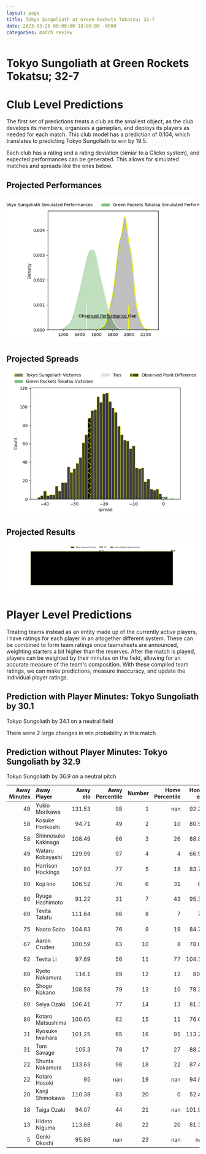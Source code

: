 ```yaml
---  
layout: page  
title: Tokyo Sungoliath at Green Rockets Tokatsu; 32-7  
date: 2023-03-26 00:00:00 18:00:00 -0500  
categories: match review  
---
```

# Tokyo Sungoliath at Green Rockets Tokatsu; 32-7

# Club Level Predictions


The first set of predictions treats a club as the smallest object, as the club develops its members, organizes a gameplan, and deploys its players as needed for each match. This club model has a prediction of 0.104, which translates to predicting Tokyo Sungoliath to win by 19.5.

Each club has a rating and a rating deviation (simiar to a Glicko system), and expected performances can be generated. This allows for simulated matches and spreads like the ones below.
## Projected Performances


![Projected Performances](plots/performances_2023-03-26-GreenRocketsTokatsu-TokyoSungoliath.png)
## Projected Spreads


![Projected Spreads](plots/spreads_2023-03-26-GreenRocketsTokatsu-TokyoSungoliath.png)
## Projected Results


![Projected Results](plots/resultbar_2023-03-26-GreenRocketsTokatsu-TokyoSungoliath.png)
# Player Level Predictions


Treating teams instead as an entity made up of the currently active players, I have ratings for each player in an altogether different system. These can be combined to form team ratings once teamsheets are announced, weighting starters a bit higher than the reserves. After the match is played, players can be weighted by their minutes on the field, allowing for an accurate measure of the team's composition. With these compiled team ratings, we can make predictions, measure inaccuracy, and update the individual player ratings.
## Prediction with Player Minutes: Tokyo Sungoliath by 30.1


Tokyo Sungoliath by 34.1 on a neutral field

There were 2 large changes in win probability in this match
## Prediction without Player Minutes: Tokyo Sungoliath by 32.9


Tokyo Sungoliath by 36.9 on a neutral pitch



|   Away Minutes | Away Player         |   Away elo |   Away Percentile |   Number |   Home Percentile |   Home elo | Home Player       |   Home Minutes |
|---------------:|:--------------------|-----------:|------------------:|---------:|------------------:|-----------:|:------------------|---------------:|
|             49 | Yukio Morikawa      |     131.53 |                98 |        1 |               nan |      92.25 | Kosei Yamamoto    |             43 |
|             58 | Kosuke Horikoshi    |      94.71 |                49 |        2 |                10 |      80.52 | Ash Dixon         |             80 |
|             58 | Shinnosuke Kakinaga |     108.49 |                86 |        3 |                26 |      88.87 | Keisuke Kikuta    |             43 |
|             49 | Wataru Kobayashi    |     129.99 |                97 |        4 |                 4 |      66.92 | Daiki Yamagiwa    |             80 |
|             80 | Harrison Hockings   |     107.93 |                77 |        5 |                18 |      83.79 | Jake Ball         |             80 |
|             80 | Koji Iino           |     106.52 |                76 |        6 |                31 |      89    | Yoshida Hosoda    |             43 |
|             80 | Ryuga Hashimoto     |      91.22 |                31 |        7 |                43 |      95.19 | Aseri Masivou     |             68 |
|             60 | Tevita Tatafu       |     111.64 |                86 |        8 |                 7 |      76    | Wheetu Douglas    |             80 |
|             75 | Naoto Saito         |     104.83 |                76 |        9 |                19 |      84.79 | Nicholas Phipps   |             68 |
|             67 | Aaron Cruden        |     100.59 |                63 |       10 |                 8 |      78.09 | Doga Maeda        |             80 |
|             62 | Tevita Li           |      97.69 |                56 |       11 |                77 |     104.19 | Yuma Sugimoto     |             69 |
|             80 | Ryoto Nakamura      |     116.1  |                89 |       12 |                12 |      80.4  | Christian Laui    |             58 |
|             80 | Shogo Nakano        |     108.58 |                79 |       13 |                10 |      78.31 | Tim Bennetts      |             80 |
|             80 | Seiya Ozaki         |     106.41 |                77 |       14 |                13 |      81.17 | Teruya Goto       |             80 |
|             80 | Kotaro Matsushima   |     100.65 |                62 |       15 |                11 |      76.64 | Lomano Lemeki     |             80 |
|             31 | Ryosuke Iwaihara    |     101.25 |                65 |       16 |                91 |     113.28 | Satoshi Ueda      |             37 |
|             31 | Tom Savage          |     105.3  |                78 |       17 |                27 |      88.26 | Kavaia Tagivetaua |             37 |
|             22 | Shunta Nakamura     |     133.63 |                98 |       18 |                22 |      87.45 | Sunao Takizawa    |             37 |
|             22 | Kotaro Hosoki       |      95    |               nan |       19 |               nan |      94.81 | Masaki Obata      |             22 |
|             20 | Kanji Shimokawa     |     110.38 |                83 |       20 |                 0 |      52.45 | Ryoi Kamei        |             12 |
|             18 | Taiga Ozaki         |      94.07 |                44 |       21 |               nan |     101.94 | Tatsuya Fujii     |             12 |
|             13 | Hideto Niguma       |     113.68 |                86 |       22 |                20 |      81.34 | Tom Marshall      |             11 |
|              5 | Genki Okoshi        |      95.86 |               nan |       23 |               nan |     nan    | nan               |            nan |

